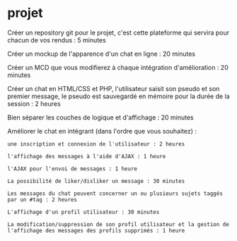 ﻿# projet
Créer un repository git pour le projet, c'est cette plateforme qui servira pour chacun de vos rendus : 5 minutes

Créer un mockup de l'apparence d'un chat en ligne : 20 minutes

Créer un MCD que vous modifierez à chaque intégration d'amélioration : 20 minutes

Créer un chat en HTML/CSS et PHP, l'utilisateur saisit son pseudo et son premier message, le pseudo est sauvegardé en mémoire pour la durée de la session : 2 heures

Bien séparer les couches de logique et d'affichage : 20 minutes

Améliorer le chat en intégrant (dans l'ordre que vous souhaitez) :

    une inscription et connexion de l'utilisateur : 2 heures

    l'affichage des messages à l'aide d'AJAX : 1 heure

    l'AJAX pour l'envoi de messages : 1 heure

    La possibilité de liker/disliker un message : 30 minutes

    Les messages du chat peuvent concerner un ou plusieurs sujets taggés par un #tag : 2 heures

    L'affichage d'un profil utilisateur : 30 minutes

    La modification/suppression de son profil utilisateur et la gestion de l'affichage des messages des profils supprimés : 1 heure
